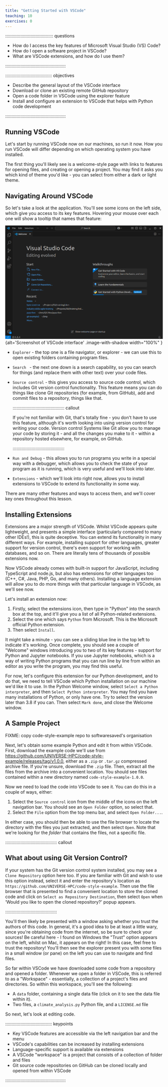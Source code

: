 ```yaml
---
title: "Getting Started with VSCode"
teaching: 10
exercises: 0
---
```


:::::::::::::::::::::::::::::::::::::: questions 

- How do I access the key features of Microsoft Visual Studio (VS) Code?
- How do I open a software project in VSCode?
- What are VSCode extensions, and how do I use them?

::::::::::::::::::::::::::::::::::::::::::::::::

::::::::::::::::::::::::::::::::::::: objectives

- Describe the general layout of the VSCode interface
- Download or clone an existing remote GitHub repository
- Open a code folder in VSCode using the explorer feature
- Install and configure an extension to VSCode that helps with Python code development

::::::::::::::::::::::::::::::::::::::::::::::::


## Running VSCode

Let's start by running VSCode now on our machines, so run it now.
How you run VSCode will differ depending on which operating system you have installed.

The first thing you'll likely see is a welcome-style page with links to features for opening files, and creating or opening a project.
You may find it asks you which kind of theme you'd like - you can select from either a dark or light theme.

## Navigating Around VSCode

So let's take a look at the application.
You'll see some icons on the left side, which give you access to its key features.
Hovering your mouse over each one will show a tooltip that names that feature:

![](fig/vscode-overview.png){alt='Screenshot of VSCode interface' .image-with-shadow width="100%" }

- `Explorer` - the top one is a file navigator, or explorer - we can use this to open existing folders containing program files.
- `Search ` - the next one down is a search capability, so you can search for things (and replace them with other text) over your code files.
- `Source control` - this gives you access to source code control, which includes Git version control functionality. This feature means you can do things like clone Git repositories (for example, from GitHub), add and commit files to a repository, things like that.

  ::::::::::::::::::::::::::::::::::::::::: callout
    
  If you're not familiar with Git, that's totally fine - you don't have to use this feature, although it's worth looking into using version control for writing your code.
  Version control Systems like Git allow you to manage your code by storing it - and all the changes you make to it - within a repository hosted elsewhere, for example, on GitHub.

  :::::::::::::::::::::::::::::::::::::::::

- `Run and Debug` - this allows you to run programs you write in a special way with a debugger, which allows you to check the state of your program as it is running, which is very useful and we'll look into later.
- `Extensions` - which we'll look into right now, allows you to install extensions to VSCode to extend its functionality in some way.

There are many other features and ways to access them, and we'll cover key ones throughout this lesson.

## Installing Extensions

Extensions are a major strength of VSCode. Whilst VSCode appears quite lightweight, and presents a simple interface (particularly compared to many other IDEs!), this is quite deceptive.
You can extend its functionality in many different ways. 
For example, installing support for other languages, greater support for version control, there's even support for working with databases, and so on.
There are literally tens of thousands of possible extensions now.

Now VSCode already comes with built-in support for JavaScript, including TypeScript and node.js,
but also has extensions for other languages too (C++, C#, Java, PHP, Go, and many others).
Installing a language extension will allow you to do more things with that particular language in VSCode, as we'll see now.

Let's install an extension now:

1. Firstly, select the extensions icon, then type in "Python" into the search box at the top, and it'll give you a list of all Python-related extensions.
1. Select the one which says `Python` from Microsoft. This is the Microsoft official Python extension.
1. Then select `Install`.

It might take a minute - you can see a sliding blue line in the top left to indicate it's working.
Once complete, you should see a couple of "Welcome" windows introducing you to two of its key features - support for Python and Jupyter notebooks.
If you use Jupyter notebooks, which is a way of writing Python programs that you can run line by line from within an editor as you write the program, you may find this useful.

For now, let's configure this extension for our Python development, and to do that, we need to tell VSCode which Python installation on our machine we'd like it to use. In the Python Welcome window, select `Select a Python interpreter`, and then `Select Python interpreter`.
You may find you have many installations of Python, or only have one. Try to select the version later than 3.8 if you can.
Then select `Mark done`, and close the Welcome window.

## A Sample Project

FIXME: copy code-style-example repo to softwaresaved's organisation

Next, let's obtain some example Python and edit it from within VSCode.
First, download the example code we'll use from https://github.com/UNIVERSE-HPC/code-style-example/releases/tag/v1.0.0, either as a `.zip` or `.tar.gz` compressed archive file.
If you're unsure, download the `.zip` file.
Then, extract all the files from the archive into a convenient location.
You should see files contained within a new directory named `code-style-example-1.0.0`.

Now we need to load the code into VSCode to see it. You can do this in a couple of ways, either:

1. Select the `Source control` icon from the middle of the icons on the left navigation bar. You should see an `Open Folder` option, so select that.
1. Select the `File` option from the top menu bar, and select `Open Folder...`.

In either case, you should then be able to use the file browser to locate the directory with the files you just extracted, and then select `Open`.
Note that we're looking for the *folder* that contains the files, not a specific file.

::::::::::::::::::::::::::::::::::::::::: callout

## What about using Git Version Control?

If your system has the Git version control system installed, you may see a `Clone Repository` option here too.
If you are familiar with Git and wish to use this option instead,
select it and enter the repository's location as `https://github.com/UNIVERSE-HPC/code-style-example`.
Then use the file browser that is presented to find a convenient location to store the cloned code and click on `Select as Repository Destination`,
then select `Open` when ‘Would you like to open the cloned repository?' popup appears.

:::::::::::::::::::::::::::::::::::::::::

You'll then likely be presented with a window asking whether you trust the authors of this code.
In general, it's a good idea to be at least a little wary, since you're obtaining code from the internet, so be sure to check your sources!
Be careful here - I found on Windows the "Trust" option appears on the left, whilst on Mac, it appears on the right!
In this case, feel free to trust the repository!
You'll then see the explorer present you with some files in a small window (or pane) on the left you can use to navigate and find files.

So far within VSCode we have downloaded some code from a repository and opened a folder.
Whenever we open a folder in VSCode, this is referred to as a "Workspace" - essentially, a collection of a project's files and directories.
So within this workspace, you'll see the following:

- A `data` folder, containing a single data file (click on it to see the data file within it).
- Two files, a `climate_analysis.py` Python file, and a `LICENSE.md` file

So next, let's look at editing code.

::::::::::::::::::::::::::::::::::::: keypoints 

- Key VSCode features are accessible via the left navigation bar and the menu
- VSCode's capabilities can be increased by installing extensions
- Language-specific support is available via extensions
- A VSCode "workspace" is a project that consists of a collection of folder and files
- Git source code repositories on GitHub can be cloned locally and opened from within VSCode

::::::::::::::::::::::::::::::::::::::::::::::::
